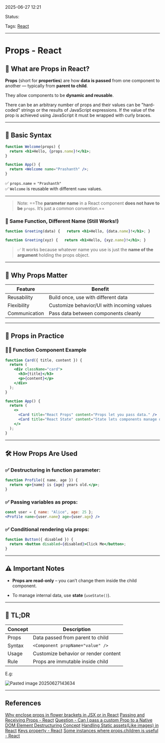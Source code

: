 
2025-06-27 12:21

Status:

Tags: [React](../../../3%20-%20Tags/React.md)

---
# Props - React

## 🧠 What are Props in React?

**Props** (short for **properties**) are how **data is passed** from one component to another — typically from **parent to child**.

They allow components to be **dynamic and reusable**.

There can be an arbitrary number of props and their values can be "hard-coded" strings or the results of JavaScript expressions. If the value of the prop is achieved using JavaScript it must be wrapped with curly braces.

---

## 🔧 Basic Syntax

```jsx
function Welcome(props) {
  return <h1>Hello, {props.name}!</h1>;
}

function App() {
  return <Welcome name="Prashanth" />;
}
```

✅ `props.name` = `"Prashanth"`  
✅ `Welcome` is reusable with different `name` values.

---

> Note: ==The **parameter name** in a React component **does not have to be** `props`. It’s just a common convention.==

### 🔄 Same Function, Different Name (Still Works!)
```jsx
function Greeting(data) {   return <h1>Hello, {data.name}!</h1>; }
```

```jsx
function Greeting(xyz) {   return <h1>Hello, {xyz.name}!</h1>; }
```


> ✅ It works because whatever name you use is just the **name of the argument** holding the props object.


---

## 🧩 Why Props Matter

| Feature       | Benefit                                    |
| ------------- | ------------------------------------------ |
| Reusability   | Build once, use with different data        |
| Flexibility   | Customize behavior/UI with incoming values |
| Communication | Pass data between components cleanly       |

---

## 🧱 Props in Practice

### 🧑‍🎨 Function Component Example

```jsx
function Card({ title, content }) {
  return (
    <div className="card">
      <h3>{title}</h3>
      <p>{content}</p>
    </div>
  );
}

function App() {
  return (
    <>
      <Card title="React Props" content="Props let you pass data." />
      <Card title="React State" content="State lets components manage data." />
    </>
  );
}
```

---

## 🛠 How Props Are Used

### ✅ Destructuring in function parameter:

```jsx
function Profile({ name, age }) {
  return <p>{name} is {age} years old.</p>;
}
```

### ✅ Passing variables as props:

```jsx
const user = { name: "Alice", age: 25 };
<Profile name={user.name} age={user.age} />
```

### ✅ Conditional rendering via props:

```jsx
function Button({ disabled }) {
  return <button disabled={disabled}>Click Me</button>;
}
```

---

## ⚠️ Important Notes

- **Props are read-only** – you can’t change them inside the child component.
    
- To manage internal data, use **state** (`useState()`).
    

---

## 🧠 TL;DR

| Concept | Description                          |
| ------- | ------------------------------------ |
| Props   | Data passed from parent to child     |
| Syntax  | `<Component propName="value" />`     |
| Usage   | Customize behavior or render content |
| Rule    | Props are immutable inside child     |
E.g:

![Pasted image 20250627143634](../../../2%20-%20Source%20Material/Media%20and%20other%20files/Pasted%20image%2020250627143634.png)
 

---
## References
[Why enclose props in flower brackets in JSX or in React](Why%20enclose%20props%20in%20flower%20brackets%20in%20JSX%20or%20in%20React.md)
[Passing and Receiving Props - React](Passing%20and%20Receiving%20Props%20-%20React.md)
[Question - Can I pass a custom Prop to a Native DOM Element ](Question%20-%20Can%20I%20pass%20a%20custom%20Prop%20to%20a%20Native%20DOM%20Element%20)
[Destructuring Concept](../Javascript%20notes/Destructuring%20Concept.md)
[Handling Static assets(Like images) in React](Handling%20Static%20assets(Like%20images)%20in%20React.md)
[Keys property - React](Keys%20property%20-%20React.md)
[Some instances where props.children is useful - React](Some%20instances%20where%20props.children%20is%20useful%20-%20React.md)